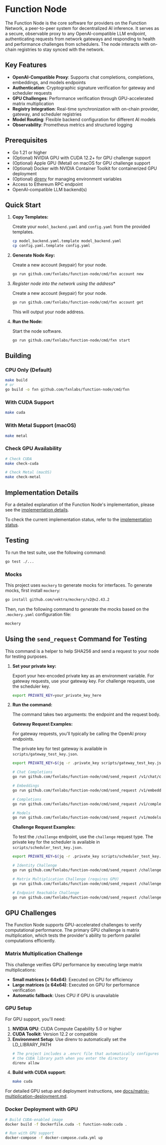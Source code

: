 # Function Node

The Function Node is the core software for providers on the Function Network, a peer-to-peer system for decentralized AI inference. It serves as a secure, observable proxy to any OpenAI-compatible LLM endpoint, authenticating requests from network gateways and responding to health and performance challenges from schedulers. The node interacts with on-chain registries to stay synced with the network.

## Key Features

- **OpenAI-Compatible Proxy**: Supports chat completions, completions, embeddings, and models endpoints
- **Authentication**: Cryptographic signature verification for gateway and scheduler requests
- **GPU Challenges**: Performance verification through GPU-accelerated matrix multiplication
- **Registry Integration**: Real-time synchronization with on-chain provider, gateway, and scheduler registries
- **Model Routing**: Flexible backend configuration for different AI models
- **Observability**: Prometheus metrics and structured logging

## Prerequisites

- Go 1.21 or higher
- (Optional) NVIDIA GPU with CUDA 12.2+ for GPU challenge support
- (Optional) Apple GPU (Metal) on macOS for GPU challenge support
- (Optional) Docker with NVIDIA Container Toolkit for containerized GPU deployment
- (Optional) [direnv](https://direnv.net/) for managing environment variables
- Access to Ethereum RPC endpoint
- OpenAI-compatible LLM backend(s)

## Quick Start

1.  **Copy Templates:**

    Create your `model_backend.yaml` and `config.yaml` from the provided templates.

    ```bash
    cp model_backend.yaml.template model_backend.yaml
    cp config.yaml.template config.yaml
    ```

2.  **Generate Node Key:**

    Create a new account (keypair) for your node.

    ```bash
    go run github.com/fxnlabs/function-node/cmd/fxn account new
    ```

3.  *Register node into the network using the address**

    Create a new account (keypair) for your node.

    ```bash
    go run github.com/fxnlabs/function-node/cmd/fxn account get
    ```

    This will output your node address.

4.  **Run the Node:**

    Start the node software.

    ```bash
    go run github.com/fxnlabs/function-node/cmd/fxn start
    ```

## Building

### CPU Only (Default)
```bash
make build
# or
go build -o fxn github.com/fxnlabs/function-node/cmd/fxn
```

### With CUDA Support
```bash
make cuda
```

### With Metal Support (macOS)
```bash
make metal
```

### Check GPU Availability
```bash
# Check CUDA
make check-cuda

# Check Metal (macOS)
make check-metal
```

## Implementation Details

For a detailed explanation of the Function Node's implementation, please see the [implementation details](implementation.md).

To check the current implementation status, refer to the [implementation status](implementation_status.md).

## Testing

To run the test suite, use the following command:

```bash
go test ./...
```

### Mocks

This project uses `mockery` to generate mocks for interfaces. To generate mocks, first install `mockery`:

```bash
go install github.com/vektra/mockery/v2@v2.43.2
```

Then, run the following command to generate the mocks based on the `.mockery.yaml` configuration file:

```bash
mockery
```

## Using the `send_request` Command for Testing
This command is a helper to help SHA256 and send a request to your node for testing purposes.

1.  **Set your private key:**

    Export your hex-encoded private key as an environment variable. For gateway requests, use your gateway key. For challenge requests, use the scheduler key.

    ```bash
    export PRIVATE_KEY=your_private_key_here
    ```

2.  **Run the command:**

    The command takes two arguments: the endpoint and the request body.

    

    **Gateway Request Examples:**

    For gateway requests, you'll typically be calling the OpenAI proxy endpoints.

    The private key for test gateway is available in `scripts/gateway_test_key.json`.

    ```bash
    export PRIVATE_KEY=$(jq -r .private_key scripts/gateway_test_key.json)
    ```

    ```bash
    # Chat Completions
    go run github.com/fxnlabs/function-node/cmd/send_request /v1/chat/completions '{"model": "meta/llama-4-scout-17b-16e-instruct", "messages": [{"role": "user", "content": "Hello!"}]}'

    # Embeddings
    go run github.com/fxnlabs/function-node/cmd/send_request /v1/embeddings '{"model": "meta/llama-4-scout-17b-16e-instruct", "input": "The quick brown fox jumped over the lazy dog"}'

    # Completions
    go run github.com/fxnlabs/function-node/cmd/send_request /v1/completions '{"model": "meta/llama-4-scout-17b-16e-instruct", "prompt": "Once upon a time"}'

    # Models
    go run github.com/fxnlabs/function-node/cmd/send_request /v1/models '{}'
    ```

    **Challenge Request Examples:**

    To test the `/challenge` endpoint, use the `challenge` request type. The private key for the scheduler is available in `scripts/scheduler_test_key.json`.

    ```bash
    export PRIVATE_KEY=$(jq -r .private_key scripts/scheduler_test_key.json)
    ```

    ```bash
    # Identity Challenge
    go run github.com/fxnlabs/function-node/cmd/send_request /challenge '{"type": "IDENTITY", "payload": {}}'

    # Matrix Multiplication Challenge (requires GPU)
    go run github.com/fxnlabs/function-node/cmd/send_request /challenge '{"type": "MATRIX_MULTIPLICATION", "payload": {"A": [[1, 2], [3, 4]], "B": [[5, 6], [7, 8]]}}'

    # Endpoint Reachable Challenge
    go run github.com/fxnlabs/function-node/cmd/send_request /challenge '{"type": "ENDPOINT_REACHABLE", "payload": "https://www.google.com"}'
    ```

## GPU Challenges

The Function Node supports GPU-accelerated challenges to verify computational performance. The primary GPU challenge is matrix multiplication, which tests the provider's ability to perform parallel computations efficiently.

### Matrix Multiplication Challenge

This challenge verifies GPU performance by executing large matrix multiplications:

- **Small matrices (< 64x64)**: Executed on CPU for efficiency
- **Large matrices (≥ 64x64)**: Executed on GPU for performance verification
- **Automatic fallback**: Uses CPU if GPU is unavailable

### GPU Setup

For GPU support, you'll need:

1. **NVIDIA GPU**: CUDA Compute Capability 5.0 or higher
2. **CUDA Toolkit**: Version 12.2 or compatible
3. **Environment Setup**: Use direnv to automatically set the LD_LIBRARY_PATH
   ```bash
   # The project includes a .envrc file that automatically configures
   # the CUDA library path when you enter the directory
   direnv allow
   ```
4. **Build with CUDA support**:
   ```bash
   make cuda
   ```

For detailed GPU setup and deployment instructions, see [docs/matrix-multiplication-deployment.md](docs/matrix-multiplication-deployment.md).

### Docker Deployment with GPU

```bash
# Build CUDA-enabled image
docker build -f Dockerfile.cuda -t function-node:cuda .

# Run with GPU support
docker-compose -f docker-compose.cuda.yml up
```
